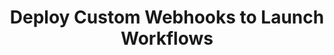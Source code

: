 ---
title: Deploy Custom Webhooks to Launch Workflows
weight: 1
variants: +flyte +serverless +byoc +byok
layout: py_example
example_file: /external/unionai-examples/tutorials/serving_webhook/app.py
---